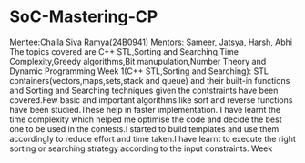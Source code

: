 # SoC-Mastering-CP
Mentee:Challa Siva Ramya(24B0941)
Mentors: Sameer, Jatsya, Harsh, Abhi
The topics covered are C++ STL,Sorting and Searching,Time Complexity,Greedy algorithms,Bit manupulation,Number Theory and Dynamic Programming
Week 1(C++ STL,Sorting and Searching):
STL containers(vectors,maps,sets,stack and queue) and their built-in functions and Sorting and Searching techniques given the contstraints have been covered.Few basic and important algorithms like sort and reverse functions have been studied.These help in faster implementation.
I have learnt the time complexity which helped me optimise the code and decide the best one to be used in the contests.I started to build  templates and use them accordingly to reduce effort and time taken.I have learnt to execute the right sorting or searching strategy according to the input constraints.
Week
